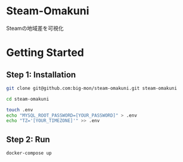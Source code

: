 # Steam-Omakuni
Steamの地域差を可視化

# Getting Started

## Step 1: Installation

```bash
git clone git@github.com:big-mon/steam-omakuni.git steam-omakuni

cd steam-omakuni

touch .env
echo "MYSQL_ROOT_PASSWORD=[YOUR_PASSWORD]" > .env
echo "TZ='[YOUR_TIMEZONE]'" >> .env
```

## Step 2: Run

```bash
docker-compose up
```
